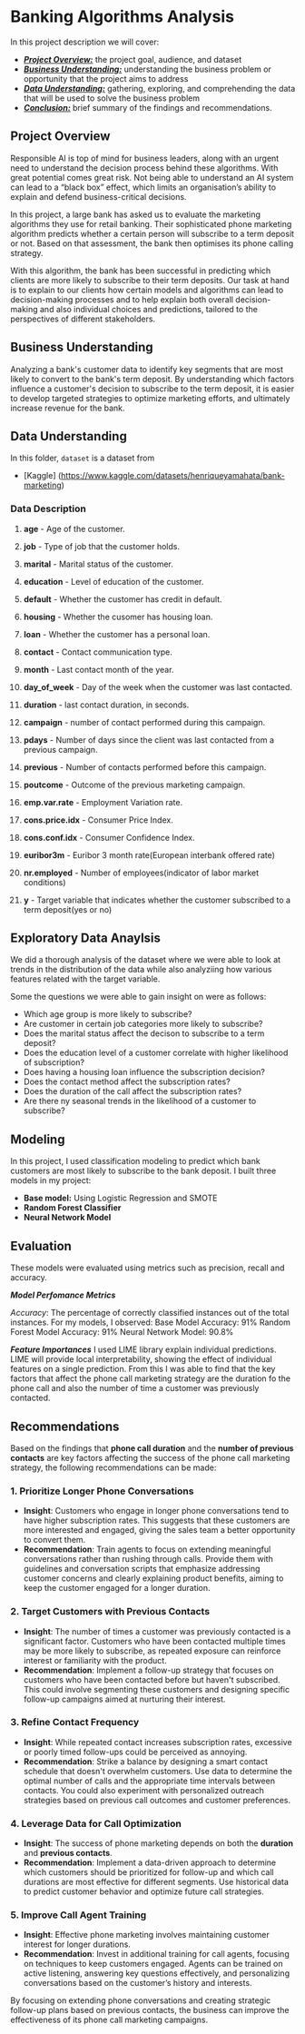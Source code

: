# Banking Algorithms Analysis

In this project description we will cover:

* [***Project Overview:***](#project-overview) the project goal, audience, and dataset
* [***Business Understanding:***](#business-understanding) understanding the business problem or opportunity that the project aims to address
* [***Data Understanding:***](#data-understanding) gathering, exploring, and comprehending the data that will be used to solve the business problem
* [***Conclusion:***](#conclusion) brief summary of the findings and recommendations.


## Project Overview
Responsible AI is top of mind for business leaders, along with an urgent need to understand the decision process behind these algorithms. With great potential comes great risk. Not being able to understand an AI system can lead to a “black box” effect, which limits an organisation’s ability to explain and defend business-critical decisions.

In this project, a large bank has asked us to evaluate the marketing algorithms they use for retail banking. Their sophisticated phone marketing algorithm predicts whether a certain person will subscribe to a term deposit or not. Based on that assessment, the bank then optimises its phone calling strategy.

With this algorithm, the bank has been successful in predicting which clients are more likely to subscribe to their term deposits. Our task at hand is to explain to our clients how certain models and algorithms can lead to decision-making processes and to help explain both overall decision-making and also individual choices and predictions, tailored to the perspectives of different stakeholders.

## Business Understanding
Analyzing a bank's customer data to identify key segments that are most likely to convert to the bank's term deposit. By understanding which factors influence a customer's decision to subscribe to the term deposit, it is easier to develop targeted strategies to optimize marketing efforts, and ultimately increase revenue for the bank.

## Data Understanding
In this folder, `dataset` is a dataset from 
* [Kaggle] (https://www.kaggle.com/datasets/henriqueyamahata/bank-marketing)

### Data Description
1. **age** - Age of the customer.

2. **job** - Type of job that the customer holds.

3. **marital** - Marital status of the customer.

4. **education** - Level of education of the customer.

5. **default** - Whether the customer has credit in default.

6. **housing** - Whether the cusomer has housing loan.

7. **loan** - Whether the customer has a personal loan.

8. **contact** -  Contact communication type.

9. **month** - Last contact month of the year.

10. **day_of_week** - Day of the week when the customer was last contacted.

11. **duration** - last contact duration, in seconds.

12. **campaign** - number of contact performed during this campaign.

13. **pdays** - Number of days since the client was last contacted from a previous campaign.

14. **previous** - Number of contacts performed before this campaign.

15. **poutcome** - Outcome of the previous marketing campaign.

16. **emp.var.rate** - Employment Variation rate.

17. **cons.price.idx** - Consumer Price Index.

18. **cons.conf.idx** - Consumer Confidence Index.

19. **euribor3m** - Euribor 3 month rate(European interbank offered rate)

20. **nr.employed** -  Number of employees(indicator of labor market conditions)

21. **y** - Target variable that indicates whether the customer subscribed to a term deposit(yes or no)

## Exploratory Data Anaylsis
We did a thorough analysis of the dataset where we were able to look at trends in the distribution of the data while also analyziing how various features related with the target variable.

Some the questions we were able to gain insight on were as follows:
* Which age group is more likely to subscribe?
* Are customer in certain job categories more likely to subscribe?
* Does the marital status affect the decison to subscribe to a term deposit?
* Does the education level of a customer correlate with higher likelihood of subscription?
* Does having a housing loan influence the subscription decision?
* Does the contact method affect the subscription rates?
* Does the duration of the call affect the subscription rates?
* Are there ny seasonal trends in the likelihood of a customer to subscribe?

## Modeling
In this project, I used classification modeling to predict which bank customers are most likely to subscribe to the bank deposit.
I built three models in my project:
* **Base model:** Using Logistic Regression and SMOTE
* **Random Forest Classifier**
* **Neural Network Model**

## Evaluation
These models were evaluated using metrics such as precision, recall and accuracy.

 ***Model Perfomance Metrics***

*Accuracy*: The percentage of correctly classified instances out of the total instances. For my models, I observed:
Base Model Accuracy: 91%
Random Forest Model Accuracy: 91%
Neural Network Model: 90.8%

***Feature Importances***
I used LIME library explain individual predictions. LIME will provide local interpretability, showing the effect of individual features on a single prediction. From this I was able to find that the key factors that affect the phone call marketing strategy are the duration fo the phone call and also the number of time a customer was previously contacted.

## Recommendations
Based on the findings that **phone call duration** and the **number of previous contacts** are key factors affecting the success of the phone call marketing strategy, the following recommendations can be made:

### 1. **Prioritize Longer Phone Conversations**
   - **Insight**: Customers who engage in longer phone conversations tend to have higher subscription rates. This suggests that these customers are more interested and engaged, giving the sales team a better opportunity to convert them.
   - **Recommendation**: Train agents to focus on extending meaningful conversations rather than rushing through calls. Provide them with guidelines and conversation scripts that emphasize addressing customer concerns and clearly explaining product benefits, aiming to keep the customer engaged for a longer duration.

### 2. **Target Customers with Previous Contacts**
   - **Insight**: The number of times a customer was previously contacted is a significant factor. Customers who have been contacted multiple times may be more likely to subscribe, as repeated exposure can reinforce interest or familiarity with the product.
   - **Recommendation**: Implement a follow-up strategy that focuses on customers who have been contacted before but haven't subscribed. This could involve segmenting these customers and designing specific follow-up campaigns aimed at nurturing their interest.

### 3. **Refine Contact Frequency**
   - **Insight**: While repeated contact increases subscription rates, excessive or poorly timed follow-ups could be perceived as annoying.
   - **Recommendation**: Strike a balance by designing a smart contact schedule that doesn't overwhelm customers. Use data to determine the optimal number of calls and the appropriate time intervals between contacts. You could also experiment with personalized outreach strategies based on previous call outcomes and customer preferences.

### 4. **Leverage Data for Call Optimization**
   - **Insight**: The success of phone marketing depends on both the **duration** and **previous contacts**.
   - **Recommendation**: Implement a data-driven approach to determine which customers should be prioritized for follow-up and which call durations are most effective for different segments. Use historical data to predict customer behavior and optimize future call strategies.

### 5. **Improve Call Agent Training**
   - **Insight**: Effective phone marketing involves maintaining customer interest for longer durations.
   - **Recommendation**: Invest in additional training for call agents, focusing on techniques to keep customers engaged. Agents can be trained on active listening, answering key questions effectively, and personalizing conversations based on the customer’s history and interests.

By focusing on extending phone conversations and creating strategic follow-up plans based on previous contacts, the business can improve the effectiveness of its phone call marketing campaigns.
  
